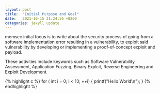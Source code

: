 ```yaml
---
layout: post
title:  "Initial Purpose and Goal"
date:   2021-10-15 21:24:56 +0200
categories: jekyll update
---
```


memsec initial focus is to write about the security process of going from a software implementation error resulting in a vulnerability, to exploit said vulnerability by developing or implementing a proof-of-concept exploit and payload.

These activities include keywords such as Software Vulnerability Assessment, Application Fuzzing, Binary Exploit, Reverse Engineering and Exploit Development.

{% highlight c %}
for ( int i = 0; i < 10; ++i)
{
    printf("Hello World\n");
}
{% endhighlight %}

